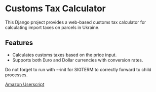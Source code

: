 # Customs Tax Calculator

This Django project provides a web-based customs tax calculator for calculating import taxes on parcels in Ukraine.

## Features

- Calculates customs taxes based on the price input.
- Supports both Euro and Dollar currencies with conversion rates.

Do not forget to run with --init for SIGTERM to correctly forward to child processes.

[Amazon Userscript](userscripts/README.md)
